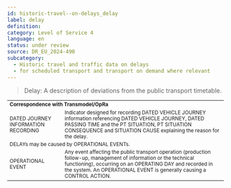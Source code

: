 ```yaml
---
id: historic-travel--on-delays_delay
label: delay
definition: 
category: Level of Service 4
language: en
status: under review
source: DR_EU_2024-490
subcategory:
  - Historic travel and traffic data on delays
  - for scheduled transport and transport on demand where relevant
---
```


>Delay: A description of deviations from the public transport timetable.
<table style="font-size: smaller; width: 100%;">
    <tr>
        <th colspan="2" style="text-align: left;">Correspondence with Transmodel/OpRa</th>
    </tr>
    <tr>
        <td>DATED JOURNEY INFORMATION RECORDING</td>
        <td>Indicator designed for recording DATED VEHICLE JOURNEY information referencing DATED VEHICLE JOURNEY, DATED PASSING TIME and the PT SITUATION, PT SITUATION CONSEQUENCE and SITUATION CAUSE explaining the reason for the delay.</td>
    </tr>
    <tr>
        <td colspan="2" style="text-align: left;">DELAYs may be caused by OPERATIONAL EVENTs.</td>
    </tr>
    <tr>
        <td>OPERATIONAL EVENT</td>
        <td>Any event affecting the public transport operation (production follow-up, management of information or the technical functioning), occurring on an OPERATING DAY and recorded in the system. An OPERATIONAL EVENT is generally causing a CONTROL ACTION.</td>
    </tr>    
</table>
